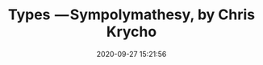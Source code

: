 ---
date: 2020-09-27 15:21:56
link:
  source: pocket
  source_url: https://getpocket.com
  text: Types  — Sympolymathesy, by Chris Krycho
  url: https://v5.chriskrycho.com/journal/things-i-was-wrong-about/1-types
source: pocket
syndicated:
- type: pocket
  url: https://v5.chriskrycho.com/journal/things-i-was-wrong-about/1-types
- type: mastodon
  url: https://mastodon.technology/users/roytang/statuses/104937594001640736
- type: twitter
  url: https://twitter.com/roytang/statuses/1310240328452984832/
title: Types  — Sympolymathesy, by Chris Krycho
---